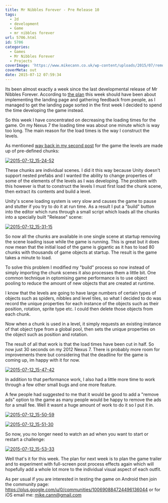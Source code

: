 ```yaml
---
title: Mr Nibbles Forever - Pre Release 10
tags:
  - 2d
  - development
  - Game
  - mr nibbles forever
url: 5706.html
id: 5706
categories:
  - Games
  - Mr Nibbles Forever
  - Projects
coverImage: 'https://www.mikecann.co.uk/wp-content/uploads/2015/07/remove-ads.jpg'
coverMeta: out
date: 2015-07-12 07:59:34
---
```


Its been almost exactly a week since the last developmental release of Mr Nibbles Forever. According to [the plan](https://www.mikecann.co.uk/myprojects/mr-nibbles-forever-getting-it-done/) this week should have been about implementing the landing page and gathering feedback from people, as I managed to get the landing page sorted in the first week I decided to spend the time developing the game instead.
<!-- more -->
So this week I have concentrated on decreasing the loading times for the game. On my Nexus 7 the loading time was about one minute which is way too long. The main reason for the load times is the way I construct the levels. 

As mentioned [way back in my second post](https://www.mikecann.co.uk/myprojects/mr-nibbles-forever-prototype-2/) for the game the levels are made up of pre-defined chunks:

[![2015-07-12_15-24-52](https://www.mikecann.co.uk/wp-content/uploads/2015/07/2015-07-12_15-24-52-1024x589.png)](https://www.mikecann.co.uk/wp-content/uploads/2015/07/2015-07-12_15-24-52.png)

These chunks are individual scenes. I did it this way because Unity doesn't support nested prefabs and I wanted the ability to change properties of some of the elements of the levels as I was developing. The problem with this however is that to construct the levels I must first load the chunk scene, then extract its contents and build a level.

Unity's scene loading system is very slow and causes the game to pause and stutter if you try to do it at run time. As a result I put a "build" button into the editor which runs through a small script which loads all the chunks into a specially built "Release" scene:

[![2015-07-12_15-31-15](https://www.mikecann.co.uk/wp-content/uploads/2015/07/2015-07-12_15-31-15.png)](https://www.mikecann.co.uk/wp-content/uploads/2015/07/2015-07-12_15-31-15.png)

So now all the chunks are available in one single scene at startup removing the scene loading issue while the game is running. This is great but it does now mean that the initial load of the game is gigantic as it has to load 80 chunks with thousands of game objects at startup. The result is the game takes a minute to load.

To solve this problem I modified my "build" process so now instead of simply importing the chunk scenes it also processes them a little bit. One common technique in optomising game performance is to use object pooling to reduce the amount of new objects that are created at runtime.

I know that the levels are going to have large numbers of certain types of objects such as spiders, nibbles and level tiles, so what I decided to do was record the unique properties for each instance of the objects such as their position, rotation, sprite type etc. I could then delete those objects from each chunk. 

Now when a chunk is used in a level, it simply requests an existing instance of that object type from a global pool, then sets the unique properties on the object such as position and rotation.

The result of all that work is that the load times have been cut in half. So now just 30 seconds on my 2012 Nexus 7\. There is probably more room for improvements there but considering that the deadline for the game is coming up, im happy with it for now.

[![2015-07-12_15-47-42](https://www.mikecann.co.uk/wp-content/uploads/2015/07/2015-07-12_15-47-42-1024x419.png)](https://www.mikecann.co.uk/wp-content/uploads/2015/07/2015-07-12_15-47-42.png)

In addition to that performance work, I also had a little more time to work through a few other small bugs and one more feature. 

A few people had suggested to me that it would be good to add a "remove ads" option to the game as many people would be happy to remove the ads for a small fee. Well it wasnt a huge amount of work to do it so I put it in. 

[![2015-07-12_15-50-59](https://www.mikecann.co.uk/wp-content/uploads/2015/07/2015-07-12_15-50-59.png)](https://www.mikecann.co.uk/wp-content/uploads/2015/07/2015-07-12_15-50-59.png)

[![2015-07-12_15-51-30](https://www.mikecann.co.uk/wp-content/uploads/2015/07/2015-07-12_15-51-30.png)](https://www.mikecann.co.uk/wp-content/uploads/2015/07/2015-07-12_15-51-30.png)

So now, you no longer need to watch an ad when you want to start or restart a challenge:

[![2015-07-12_15-53-33](https://www.mikecann.co.uk/wp-content/uploads/2015/07/2015-07-12_15-53-33.png)](https://www.mikecann.co.uk/wp-content/uploads/2015/07/2015-07-12_15-53-33.png)

Well that's it for this week. The plan for next week is to plan the game trailer and to experiment with full-screen post process effects again which will hopefully add a whole lot more to the individual visual aspect of each outfit. 

As per usual if you are interested in testing the game on Android then join the community page: https://plus.google.com/u/0/communities/100690884724496136044 or for iOS email me: mike.cann@gmail.com